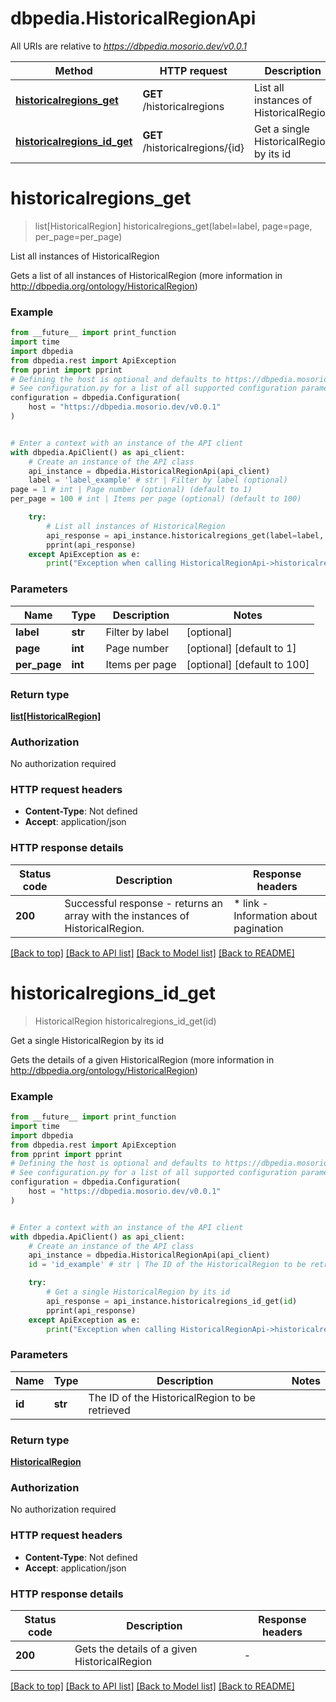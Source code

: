 # dbpedia.HistoricalRegionApi

All URIs are relative to *https://dbpedia.mosorio.dev/v0.0.1*

Method | HTTP request | Description
------------- | ------------- | -------------
[**historicalregions_get**](HistoricalRegionApi.md#historicalregions_get) | **GET** /historicalregions | List all instances of HistoricalRegion
[**historicalregions_id_get**](HistoricalRegionApi.md#historicalregions_id_get) | **GET** /historicalregions/{id} | Get a single HistoricalRegion by its id


# **historicalregions_get**
> list[HistoricalRegion] historicalregions_get(label=label, page=page, per_page=per_page)

List all instances of HistoricalRegion

Gets a list of all instances of HistoricalRegion (more information in http://dbpedia.org/ontology/HistoricalRegion)

### Example

```python
from __future__ import print_function
import time
import dbpedia
from dbpedia.rest import ApiException
from pprint import pprint
# Defining the host is optional and defaults to https://dbpedia.mosorio.dev/v0.0.1
# See configuration.py for a list of all supported configuration parameters.
configuration = dbpedia.Configuration(
    host = "https://dbpedia.mosorio.dev/v0.0.1"
)


# Enter a context with an instance of the API client
with dbpedia.ApiClient() as api_client:
    # Create an instance of the API class
    api_instance = dbpedia.HistoricalRegionApi(api_client)
    label = 'label_example' # str | Filter by label (optional)
page = 1 # int | Page number (optional) (default to 1)
per_page = 100 # int | Items per page (optional) (default to 100)

    try:
        # List all instances of HistoricalRegion
        api_response = api_instance.historicalregions_get(label=label, page=page, per_page=per_page)
        pprint(api_response)
    except ApiException as e:
        print("Exception when calling HistoricalRegionApi->historicalregions_get: %s\n" % e)
```

### Parameters

Name | Type | Description  | Notes
------------- | ------------- | ------------- | -------------
 **label** | **str**| Filter by label | [optional] 
 **page** | **int**| Page number | [optional] [default to 1]
 **per_page** | **int**| Items per page | [optional] [default to 100]

### Return type

[**list[HistoricalRegion]**](HistoricalRegion.md)

### Authorization

No authorization required

### HTTP request headers

 - **Content-Type**: Not defined
 - **Accept**: application/json

### HTTP response details
| Status code | Description | Response headers |
|-------------|-------------|------------------|
**200** | Successful response - returns an array with the instances of HistoricalRegion. |  * link - Information about pagination <br>  |

[[Back to top]](#) [[Back to API list]](../README.md#documentation-for-api-endpoints) [[Back to Model list]](../README.md#documentation-for-models) [[Back to README]](../README.md)

# **historicalregions_id_get**
> HistoricalRegion historicalregions_id_get(id)

Get a single HistoricalRegion by its id

Gets the details of a given HistoricalRegion (more information in http://dbpedia.org/ontology/HistoricalRegion)

### Example

```python
from __future__ import print_function
import time
import dbpedia
from dbpedia.rest import ApiException
from pprint import pprint
# Defining the host is optional and defaults to https://dbpedia.mosorio.dev/v0.0.1
# See configuration.py for a list of all supported configuration parameters.
configuration = dbpedia.Configuration(
    host = "https://dbpedia.mosorio.dev/v0.0.1"
)


# Enter a context with an instance of the API client
with dbpedia.ApiClient() as api_client:
    # Create an instance of the API class
    api_instance = dbpedia.HistoricalRegionApi(api_client)
    id = 'id_example' # str | The ID of the HistoricalRegion to be retrieved

    try:
        # Get a single HistoricalRegion by its id
        api_response = api_instance.historicalregions_id_get(id)
        pprint(api_response)
    except ApiException as e:
        print("Exception when calling HistoricalRegionApi->historicalregions_id_get: %s\n" % e)
```

### Parameters

Name | Type | Description  | Notes
------------- | ------------- | ------------- | -------------
 **id** | **str**| The ID of the HistoricalRegion to be retrieved | 

### Return type

[**HistoricalRegion**](HistoricalRegion.md)

### Authorization

No authorization required

### HTTP request headers

 - **Content-Type**: Not defined
 - **Accept**: application/json

### HTTP response details
| Status code | Description | Response headers |
|-------------|-------------|------------------|
**200** | Gets the details of a given HistoricalRegion |  -  |

[[Back to top]](#) [[Back to API list]](../README.md#documentation-for-api-endpoints) [[Back to Model list]](../README.md#documentation-for-models) [[Back to README]](../README.md)

